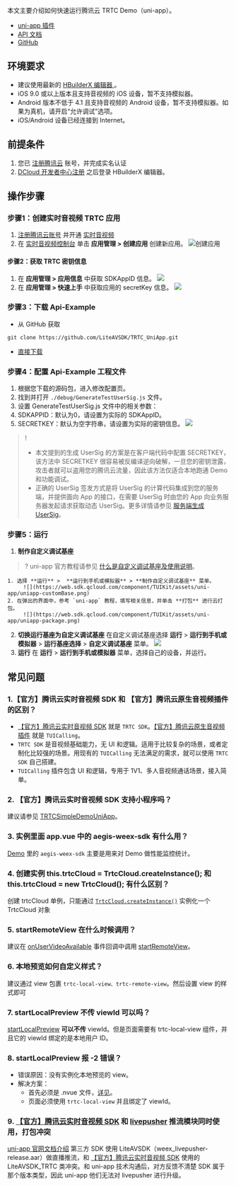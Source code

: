 本文主要介绍如何快速运行腾讯云 TRTC Demo（uni-app）。
- [uni-app 插件](https://ext.dcloud.net.cn/plugin?id=7774)
- [API 文档](https://web.sdk.qcloud.com/trtc/uniapp/doc/zh-cn/TrtcCloud.html#enterRoom)
- [GitHub](https://github.com/LiteAVSDK/TRTC_UniApp)

## 环境要求
- 建议使用最新的 [HBuilderX 编辑器 ](https://www.dcloud.io/hbuilderx.html)。
- iOS 9.0 或以上版本且支持音视频的 iOS 设备，暂不支持模拟器。
- Android 版本不低于 4.1 且支持音视频的 Android 设备，暂不支持模拟器。如果为真机，请开启“允许调试”选项。
- iOS/Android 设备已经连接到 Internet。

## 前提条件
1. 您已 [注册腾讯云](https://cloud.tencent.com/register?s_url=https%3A%2F%2Fcloud.tencent.com%2Fdocument%2Fproduct%2F647%2F49327) 账号，并完成实名认证
2. [DCloud 开发者中心注册](https://dev.dcloud.net.cn/) 之后登录 HBuilderX 编辑器。

## 操作步骤
[](id:step1)
### 步骤1：创建实时音视频 TRTC 应用
1. [注册腾讯云账号](https://cloud.tencent.com/register?s_url=https%3A%2F%2Fcloud.tencent.com%2Fdocument%2Fproduct%2F647%2F49327) 并开通 [实时音视频](https://console.cloud.tencent.com/trtc)
2. 在 [实时音视频控制台](https://console.cloud.tencent.com/trtc) 单击 **应用管理 > 创建应用** 创建新应用。
  ![创建应用](https://main.qcloudimg.com/raw/34f87b8c0a817d8d3e49baac5b82a1fa.png)

[](id:step2)
#### 步骤2：获取 TRTC 密钥信息
1. 在 **应用管理 > 应用信息** 中获取 SDKAppID 信息。
  ![](https://qcloudimg.tencent-cloud.cn/raw/f7915fbbeb48518c2b25a413960f3432.png)
2. 在 **应用管理 > 快速上手** 中获取应用的 secretKey 信息。
  ![](https://qcloudimg.tencent-cloud.cn/raw/06d38bbdbaf43e1f2b444edae00019fa.png)

[](id:step3)
### 步骤3：下载 Api-Example
- 从 GitHub 获取
```
git clone https://github.com/LiteAVSDK/TRTC_UniApp.git
```
- [直接下载](https://web.sdk.qcloud.com/trtc/uniapp/download/Api-Example.zip)

[](id:step4)
### 步骤4：配置 Api-Example 工程文件
1. 根据您下载的源码包，进入修改配置页。
2. 找到并打开 `./debug/GenerateTestUserSig.js` 文件。
3. 设置 GenerateTestUserSig.js 文件中的相关参数：
  1. SDKAPPID：默认为0，请设置为实际的 SDKAppID。
  2. SECRETKEY：默认为空字符串，请设置为实际的密钥信息。
![](https://web.sdk.qcloud.com/component/TUIKit/assets/uni-app/config.png)
   
> !
> - 本文提到的生成 UserSig 的方案是在客户端代码中配置 SECRETKEY，该方法中 SECRETKEY 很容易被反编译逆向破解，一旦您的密钥泄露，攻击者就可以盗用您的腾讯云流量，因此该方法仅适合本地跑通 Demo 和功能调试。
> - 正确的 UserSig 签发方式是将 UserSig 的计算代码集成到您的服务端，并提供面向 App 的接口，在需要 UserSig 时由您的 App 向业务服务器发起请求获取动态 UserSig。更多详情请参见 [服务端生成 UserSig](https://cloud.tencent.com/document/product/647/17275)。

### 步骤5：运行
1. **制作自定义调试基座**
> ? uni-app 官方教程请参见 [什么是自定义调试基座及使用说明](https://ask.dcloud.net.cn/article/35115)。
> 
	1. 选择 **运行** >  **运行到手机或模拟器** > **制作自定义调试基座** 菜单。
		 ![](https://web.sdk.qcloud.com/component/TUIKit/assets/uni-app/uniapp-customBase.png)
	2. 在弹出的界面中，参考 `uni-app` 教程，填写相关信息，并单击 **打包** 进行云打包。
		 ![](https://web.sdk.qcloud.com/component/TUIKit/assets/uni-app/uniapp-package.png)
2. **切换运行基座为自定义调试基座**
在自定义调试基座选择 **运行** > **运行到手机或模拟器** > **运行基座选择** > **自定义调试基座** 菜单。
![](https://web.sdk.qcloud.com/component/TUIKit/assets/uni-app/uniapp-selectCustomBase.png)
3. **运行**
在 **运行** > **运行到手机或模拟器** 菜单，选择自己的设备，并运行。

## 常见问题
### 1.【官方】腾讯云实时音视频 SDK 和 【官方】腾讯云原生音视频插件的区别？
- [【官方】腾讯云实时音视频 SDK](https://ext.dcloud.net.cn/plugin?id=7774) 就是 `TRTC SDK`。[【官方】腾讯云原生音视频插件](https://ext.dcloud.net.cn/plugin?id=7097) 就是 `TUICalling`。
- `TRTC SDK` 是音视频基础能力，无 UI 和逻辑。适用于比较复杂的场景，或者定制化比较强的场景。用现有的 `TUICalling` 无法满足的需求，就可以使用 `TRTC SDK` 自己搭建。
- `TUICalling` 插件包含 UI 和逻辑，专用于 1V1、多人音视频通话场景，接入简单。

### 2. 【官方】腾讯云实时音视频 SDK 支持小程序吗？
建议请参见 [TRTCSimpleDemoUniApp](https://github.com/LiteAVSDK/Live_WXMini/tree/main/TRTCSimpleDemoUniApp)。

### 3. 实例里面 app.vue 中的 aegis-weex-sdk 有什么用？
[Demo](https://web.sdk.qcloud.com/trtc/uniapp/download/Api-Example.zip) 里的 `aegis-weex-sdk` 主要是用来对 Demo 做性能监控统计。

### 4. 创建实例 this.trtcCloud = TrtcCloud.createInstance(); 和 this.trtcCloud = new TrtcCloud(); 有什么区别？
创建 trtcCloud 单例，只能通过 [`TrtcCloud.createInstance()`](https://web.sdk.qcloud.com/trtc/uniapp/doc/zh-cn/TrtcCloud.html#.createInstance) 实例化一个 TrtcCloud 对象

### 5. startRemoteView 在什么时候调用？
建议在 [onUserVideoAvailable](https://web.sdk.qcloud.com/trtc/uniapp/doc/zh-cn/TRTCCallback.html#event:onUserVideoAvailable) 事件回调中调用 [startRemoteView](https://web.sdk.qcloud.com/trtc/uniapp/doc/zh-cn/TrtcCloud.html#stopLocalPreview)。

### 6. 本地预览如何自定义样式？
建议通过 view 包裹 `trtc-local-view、trtc-remote-view`。然后设置 view 的样式即可

### 7. startLocalPreview 不传 viewId 可以吗？
[startLocalPreview](https://web.sdk.qcloud.com/trtc/uniapp/doc/zh-cn/TrtcCloud.html#startLocalPreview) **可以不传** viewId。但是页面需要有 trtc-local-view 组件，并且它的 viewId 绑定的是本地用户 ID。

### 8. startLocalPreview 报 -2 错误？
- 错误原因：没有实例化本地预览的 view。
- 解决方案：
	- 首先必须是 .nvue 文件，[详见](https://nativesupport.dcloud.net.cn/NativePlugin/course/ios)。
	- 页面必须使用 `trtc-local-view` 并且绑定了 viewId。

### 9. [【官方】腾讯云实时音视频 SDK](https://ext.dcloud.net.cn/plugin?id=7774) 和 [livepusher](https://nativesupport.dcloud.net.cn/AppDocs/usemodule/androidModuleConfig/android_Library) 推流模块同时使用，打包冲突
 [uni-app 官网文档介绍](https://nativesupport.dcloud.net.cn/AppDocs/usemodule/androidModuleConfig/android_Library) 第三方 SDK 使用 LiteAVSDK（weex_livepusher-release.aar）做直播推流，和 [【官方】腾讯云实时音视频 SDK](https://ext.dcloud.net.cn/plugin?id=7774) 使用的 LiteAVSDK_TRTC 类冲突。和 uni-app 技术沟通后，对方反馈不清楚 SDK 属于那个版本类型，因此 uni-app 他们无法对 livepusher 进行升级。
